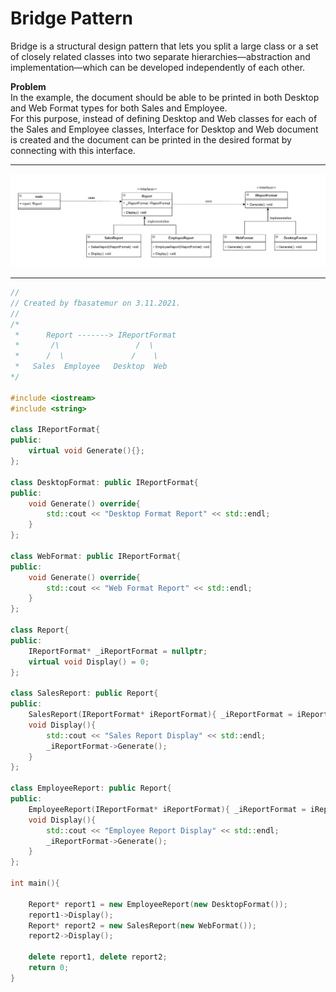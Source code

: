 # Bridge Pattern

Bridge is a structural design pattern that lets you split a large class or a set of closely related classes 
into two separate hierarchies—abstraction and implementation—which can be developed independently of each other.<br>

**Problem**  
In the example, the document should be able to be printed in both Desktop and Web Format types for both Sales and Employee. <br>
For this purpose, instead of defining Desktop and Web classes for each of the Sales and Employee classes, 
Interface for Desktop and Web document is created and the document can be printed in the desired format by connecting with this interface.

---

![bridge](https://github.com/fbasatemur/design_patterns/blob/main/diagrams/str_bridge.png)

---

```c++
//
// Created by fbasatemur on 3.11.2021.
//
/*
 *      Report -------> IReportFormat
 *       /\                 /  \
 *      /  \               /    \
 *   Sales  Employee   Desktop  Web
*/

#include <iostream>
#include <string>

class IReportFormat{
public:
    virtual void Generate(){};
};

class DesktopFormat: public IReportFormat{
public:
    void Generate() override{
        std::cout << "Desktop Format Report" << std::endl;
    }
};

class WebFormat: public IReportFormat{
public:
    void Generate() override{
        std::cout << "Web Format Report" << std::endl;
    }
};

class Report{
public:
    IReportFormat* _iReportFormat = nullptr;
    virtual void Display() = 0;
};

class SalesReport: public Report{
public:
    SalesReport(IReportFormat* iReportFormat){ _iReportFormat = iReportFormat;}
    void Display(){
        std::cout << "Sales Report Display" << std::endl;
        _iReportFormat->Generate();
    }
};

class EmployeeReport: public Report{
public:
    EmployeeReport(IReportFormat* iReportFormat){ _iReportFormat = iReportFormat;}
    void Display(){
        std::cout << "Employee Report Display" << std::endl;
        _iReportFormat->Generate();
    }
};

int main(){

    Report* report1 = new EmployeeReport(new DesktopFormat());
    report1->Display();
    Report* report2 = new SalesReport(new WebFormat());
    report2->Display();

    delete report1, delete report2;
    return 0;
}
```